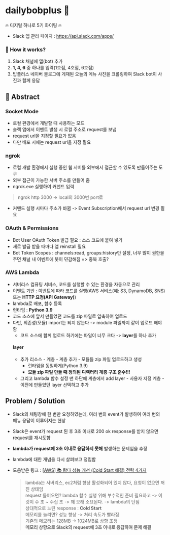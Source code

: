# dailybobplus 🍚

:fire: 디지털 하나로 5기 화이팅 :fire:
- Slack 앱 관리 페이지 : https://api.slack.com/apps/

### 🔧 How it works? 
1. Slack 채널에 앱(bot) 추가
2. **1, 4, 6** 중 하나를 입력(1호점, 4호점, 6호점)
3. 밥플러스 네이버 블로그에 게재된 오늘의 메뉴 사진을 크롤링하여 Slack bot이 사진과 함께 응답

## 📖 Abstract
### Socket Mode
- 로컬 환경에서 개발할 때 사용하는 모드
- 슬랙 앱에서 이벤트 발생 시 로컬 주소로 request를 보냄
- request url을 지정할 필요가 없음
- 다만 배포 시에는 request url을 지정 필요

### ngrok
- 로컬 개발 환경에서 실행 중인 웹 서버를 외부에서 접근할 수 있도록 만들어주는 도구
- 외부 접근이 가능한 서버 주소를 만들어 줌
- ngrok.exe 실행하여 커맨드 입력
> ngrok http 3000 -> local의 3000번 port로
- 커맨드 실행 시마다 주소가 바뀜 -> Event Subscription에서 request url 변경 필요

### OAuth & Permissions
- Bot User OAuth Token 발급 필요 : 소스 코드에 붙여 넣기
- 새로 발급 받을 때마다 앱 reinstall 필요
- Bot Token Scopes : channels:read, groups:history만 설정, 너무 많이 권한을 주면 채널 내 이벤트에 봇이 민감해짐 => 중복 호출?

### AWS Lambda
- 서버리스 컴퓨팅 서비스, 코드를 실행할 수 있는 환경을 자동으로 관리
- 이벤트 기반 : 이벤트에 따라 코드를 실행(AWS 서비스(예: S3, DynamoDB, SNS) 또는 **HTTP 요청(API Gateway)**)
- lambda로 배포, 함수 등록
- 런타임 : **Python 3.9**
- 코드 소스에 앞서 만들었던 코드를 zip 파일로 압축하여 업로드
- 다만, 의존성(모듈) import는 되지 않는다 -> module 파일까지 같이 업로드 해야 함
  - 코드 소스에 함께 업로드 하기에는 파일이 너무 크다 -> **layer**를 하나 추가
  #### layer
  - 추가 리소스 - 계층 - 계층 추가 - 모듈들 zip 파일 업로드하고 생성
    - 런타임을 동일하게(Python 3.9)
    - **모듈 zip 파일 만들 때 정의된 디렉터리 계층 구조 준수!!!**
  - 그리고 lambda 함수 설정 맨 하단에 계층에서 add layer - 사용자 지정 계층 - 이전에 만들었던 layer 선택하고 추가
  

## Problem / Solution
- Slack의 채팅창에 한 번만 요청하였는데, 여러 번의 event가 발생하여 여러 번의 메뉴 응답이 이루어지는 현상
- Slack은 event가 request 된 후 3초 이내로 200 ok response를 받지 않으면 request를 재시도함
- **lambda가 request에 3초 이내로 응답하지 못해** 발생하는 문제임을 추정
- lambda에 대한 개념을 다시 살펴보고 정립함
- 도움받은 링크 : [[AWS] 📚 람다 성능 개선 (Cold Start 해결) 전략 4가지](https://inpa.tistory.com/entry/AWS-%F0%9F%93%9A-%EB%9E%8C%EB%8B%A4-%EC%84%B1%EB%8A%A5-%EA%B0%9C%EC%84%A0-Cold-Start-%ED%95%B4%EA%B2%B0)

  
  > lambda는 서버리스, ec2처럼 항상 활성화되어 있지 않다, 요청이 없으면 꺼진 상태임  
  > request 들어오면? lambda 함수 실행 위해 부수적인 준비 필요하고 -> 이것이 수 초 ~ 수십 초 -> 꽤 오래 소요된다. -> lambda의 단점  
  > 상대적으로 느린 response : **Cold Start**  
  > 메모리를 늘리면? 성능 향상 -> 처리 속도가 빨라짐  
  > 기존의 메모리는 128MB -> 1024MB로 상향 조정  
  > **메모리 상향으로 Slack의 request에 3초 이내로 응답하여 문제 해결**  

